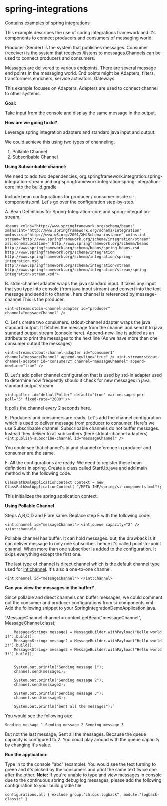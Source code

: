 # spring-integrations
Contains examples of spring integrations

This example describes the use of spring integrations framework and it's components to connect producers and consumers of messaging world.

Producer (Sender) is the system that publishes messages. Consumer (receiver) is the system that receives /listens to messages.Channels can be used to connect producers and consumers.

Messages are delivered to various endpoints.
There are several message end points in the messaging world. End points might be Adapters, filters, transformers,enrichers, service activators, Gateways.

This example focuses on Adapters. Adapters are used to connect channel to other systems.

**Goal:**

Take input from the console and display the same message in the output.

**How are we going to do?**

Leverage spring integration adapters and standard java input and output.

We could achieve this using two types of channeling.
1. Pollable Channel
2. Subscribable Channel

**Using Subscribable channel:**

We need to add two dependencies, org.springframework.integration:spring-integration-stream and org.springframework.integration:spring-integration-core into the build.gradle

Include bean configurations for producer / consumer inside si-components.xml. Let's go over the configuration step-by-step.

A. Bean Definitions for Spring-Integration-core and spring-integration-stream.

`<beans xmlns="http://www.springframework.org/schema/beans"
        xmlns:int="http://www.springframework.org/schema/integration"
        xmlns:xsi="http://www.w3.org/2001/XMLSchema-instance" xmlns:int-stream="http://www.springframework.org/schema/integration/stream"
        xsi:schemaLocation="
 	http://www.springframework.org/schema/beans http://www.springframework.org/schema/beans/spring-beans.xsd
 	http://www.springframework.org/schema/integration http://www.springframework.org/schema/integration/spring-integration.xsd
 	http://www.springframework.org/schema/integration/stream http://www.springframework.org/schema/integration/stream/spring-integration-stream.xsd">
`

B. stdin-channel adapter wraps the java standard input. It takes any input that you type into console (from java input stream) and convert into the text message and send it to channel. here channel is referenced by message-channel.This is the producer.

`<int-stream:stdin-channel-adapter id="producer"
                                       channel="messageChannel" />`

C. Let's create two consumers. stdout-channel adapter wraps the java standard output. It fetches the message from the channel and send it to java standard output stream (console here). Append-new-line is added as an attribute to print the messages to the next line (As we have more than one consumer output the messages)

`<int-stream:stdout-channel-adapter
             id="consumer1" channel="messageChannel" append-newline="true" />
     <int-stream:stdout-channel-adapter
             id="consumer2" channel="messageChannel" append-newline="true" />`
             
D. Let's add poller channel configuration that is used by std-in adapter used to determine how frequently should it check for new messages in java standard output stream.

`<int:poller id="defaultPoller" default="true"
                 max-messages-per-poll="5" fixed-rate="2000" />`
                 
It polls the channel every 2 seconds here. 

E. Producers and consumers are ready. Let's add the channel configuration which is used to deliver message from producer to consumer. Here's we use Subscribable channel. Subscribable channels do not buffer messages. Instead they deliver to all subscribers (here stdout-channel adapters)
`<int:publish-subscribe-channel id="messageChannel" />`

You could see that channel's id and channel reference in producer and consumer are the same.

F. All the configurations are ready. We need to register these bean definitions in spring. Create a class called StartUp.java and add main method with the following code.

`ClassPathXmlApplicationContext context = new ClassPathXmlApplicationContext(
 				"/META-INF/spring/si-components.xml");`
 				
This initializes the spring application context.

**Using Pollable Channel**

Steps A,B,C,D and F are same. Replace step E with the following code:

`<int:channel id="messageChannel">
         <int:queue capacity="2" />
     </int:channel>`
     
Pollable channel has buffer. It can hold messages. but, the drawback is it can deliver message to only one subscriber. hence it's called point-to-point channel. When more than one subscriber is added to the configuration. It skips everything except the first one.

The last type of channel is direct channel which is the default channel type used for <int:channel>. It's also a one-to-one channel.

`<int:channel id="messageChannel">
     </int:channel>`
     
**Can you view the messages in the buffer?**

Since pollable and direct channels can buffer messages, we could comment out the consumer and producer configurations from si-components.xml
Add the following snippet to your SpringIntegrationDemoApplication.java.

`MessageChannel channel = context.getBean("messageChannel", MessageChannel.class);
 
 		Message<String> message1 = MessageBuilder.withPayload("Hello world 1!").build();
 		Message<String> message2 = MessageBuilder.withPayload("Hello world 2!").build();
 		Message<String> message3 = MessageBuilder.withPayload("Hello world 3!").build();
 
 
 		System.out.println("Sending message 1");
 		channel.send(message1);
 
 		System.out.println("Sending message 2");
 		channel.send(message2);
 
 		System.out.println("Sending message 3");
 		channel.send(message3);
 
 		System.out.println("Sent all the messages");`
You would see the following o/p:

`Sending message 1
 Sending message 2
 Sending message 3`
 
 But not the last message, Sent all the messages. Because the queue capacity is configured to 2. You could play around with the queue capacity by changing it's value.
 
**Run the application:**

Type in to the console "abc" (example). You would see the text turning to green and it's picked by the consumers and print the same text twice one after the other.
**Note:**
If you're unable to type and view messages in console due to the continuous spring debug log messages, please add the following configuration to your build.gradle file:

`configurations.all {
 	exclude group:"ch.qos.logback", module:"logback-classic"
 }`
 
             
   

 

